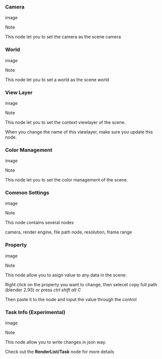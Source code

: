 <!-- panels:start -->

<!-- div:title-panel -->

### Camera

<!-- div:left-panel -->

image

<!-- div:right-panel -->

> [!NOTE]
> This node let you to set the camera as the scene camera

<!-- panels:end -->


<!-- panels:start -->

<!-- div:title-panel -->

### World

<!-- div:left-panel -->

image

<!-- div:right-panel -->

> [!NOTE]
> This node let you to set a world as the scene world


<!-- panels:end -->


<!-- panels:start -->

<!-- div:title-panel -->

### View Layer

<!-- div:left-panel -->

image

<!-- div:right-panel -->

> [!NOTE]
> This node let you to set the context viewlayer of the scene.
>
> When you change the name of this viewlayer, make sure you update this node.


<!-- panels:end -->

<!-- panels:start -->

<!-- div:title-panel -->

### Color Management

<!-- div:left-panel -->

image

<!-- div:right-panel -->

> [!NOTE]
> This node let you to set the color management of the scene.


<!-- panels:end -->


<!-- panels:start -->

<!-- div:title-panel -->

### Common Settings

<!-- div:left-panel -->

image

<!-- div:right-panel -->

> [!NOTE]
> This node contains several nodes
> 
> camera, render engine, file path node, resolution, frame range

<!-- panels:end -->

<!-- panels:start -->

<!-- div:title-panel -->

### Property

<!-- div:left-panel -->

image

<!-- div:right-panel -->

> [!NOTE]
> This node allow you to asign value to any data in the scene.
>
> Right click on the property you want to change, then selecet copy full path (blender 2.93) or press *ctrl shift alt C*
>
> Then paste it to the node and input the value through the control

<!-- panels:end -->

<!-- panels:start -->

<!-- div:title-panel -->

### Task Info (Experimental)

<!-- div:left-panel -->

image

<!-- div:right-panel -->

> [!NOTE]
> This node allow you to write changes in json way.
> 
> Check out the **RenderList/Task** node for more details

<!-- panels:end -->







